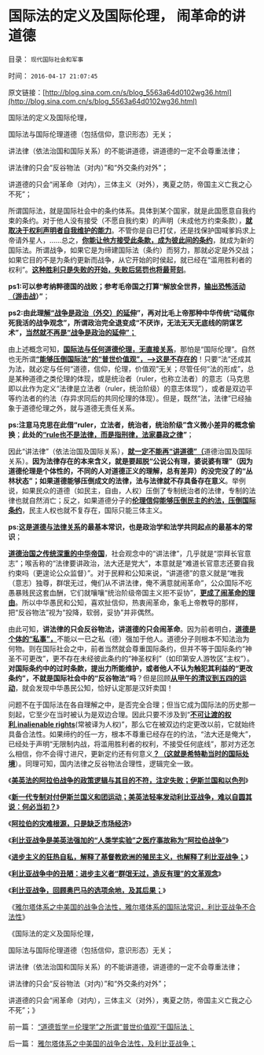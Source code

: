 # 国际法的定义及国际伦理， 闹革命的讲道德

目录： `现代国际社会和军事` 

时间： `2016-04-17 21:07:45` 

原文链接：[http://blog.sina.com.cn/s/blog_5563a64d0102wg36.html](http://blog.sina.com.cn/s/blog_5563a64d0102wg36.html)

国际法的定义及国际伦理，

国际法与国际伦理道德（包括信仰，意识形态）无关；

讲法律（依法治国和国际关系）的不能讲道德，讲道德的一定不会尊重法律；

讲法律的只会“反谷物法（对内）”和“外交条约对外”；

讲道德的只会“闹革命（对内），三体主义（对外），夷夏之防，帝国主义亡我之心不死”；

所谓国际法，就是国际社会中的条约体系。具体到某个国家，就是此国愿意自我约束的条约。对于他人没有接受（不愿自我约束）的声明（未成他方约束条款），[**就取决于权利声明者自我维护的能力**](../../../2010/7/31/诚信的价值的核心就是契约的成本.md)。不管你是自已打仗，还是找保护国喊爹妈求上帝请外星人，……总之，[**你能让他方接受此条款，成为彼此间的条约**](../../../2009/12/1/“三光政策”曾是国际法内的战争行为.md)，就成为新的国际法。所谓战争，如果它是为缔建国际法（条约）而努力，那就必定是外交战；如果它目的不是为条约更新而战争，从它开始的时侯起，就已经在“滥用胜利者的权利”。[**这种胜利只是失败的开始，失败后惩罚也将最苛刻**](../../../2012/12/7/社会进化论淘汰了弱者希特勒和日本军国主义.md)。

**ps1:可以参考纳粹德国的战败；参考毛帝国之打算“解放全世界，[**输出恐怖活动（游击战**](../../../2013/4/8/战争是有限的，革命是有限的，还有乔良老师的《超限战》.md)）”**；

**ps2:由此理[**解“战争是政治（外交）的延伸**](../../../2009/2/1/国家兴亡，与军事无关.md)”，再对比毛上帝那种中华传统“动辄你死我活的战争观念”，所谓政治完全退变成“不厌诈，无法无天无底线的阴谋艺术”，[**当然就不再是“战争是政治的延伸”；**](../../../2009/12/15/专打不必要的战争的愤青文化.md)**

由上述概念可知，[**国际法与任何道德伦理，无直接关系**](../../../2009/11/30/不懂国际法和战争法则，让中国吃尽苦头.md)，那怕是“国际伦理”。自然也无所谓[**“能够压倒国际法”的“普世价值观”，——>这是不存在的**](../../../2011/4/2/国际法不相信眼泪，主权无弱者.md)！只要“法”还成其为法，就必定与任何“道德，信仰，伦理，价值观”无关；尽管任何“法的形成”，总是某种道德之类伦理的体现，或是统治者（ruler，也称立法者）的意志（马克思即以此作为定义“法律是立法者（ruler，统治阶级）的意志体现”），或者是双边平等约法者的约法（存异求同后的共同伦理的体现）。但是，既然“法，法律”已经抽象于道德伦理之外，就与道德无责任关系。

**ps:注意马克思在此借“ruler，立法者，统治者，统治阶级”含义微小差异的概念偷换**；**此处的[**“rule也不是法律，而是指刑律，法家暴政之律**](../../../2013/7/15/法治社会根本没有“违法”概念.md)”**；

因此“讲法律”（依法治国及国际关系），[**就一定不能再“讲道德”（**](../../../2010/6/23/“讲道德者”最缺德.md)道德治国及国际关系）。**因为法律存在的本来含义，就是要超脱“公说公有理，婆说婆有理”（因为道德伦理是个体性的，不同的人对道德正义的理解，总有差异）的没完没了的“丛林状态”；如果道德能够压倒成文的法律，法与法律就不存具备存在意义**。举例说，如果民众的道德（如民主，自由，人权）压倒了专制统治者的法律，专制的法律也就自然消亡；反之，如果道德分子的[**伦理信仰能够压倒民主的约法，压倒国际条约**](http://blog.sina.com.cn/s/blog_13cb95e6d0102vfyi.html)，民主人权也就不复存在，国际只能三体主义。

**ps:这是[**道德与法律关系**](../../../2015/6/12/法律不是道德的上层建筑，道德立法将激活通往极权之路；.md)的最基本常识，也是政治学和法学共同起点的最基本的常识**；

[**道德治国之传统深重的中华帝国**](../../../2012/12/5/中国文化缺乏国际常识，“我们都是希腊人！”.md)，社会观念中的“讲法律”，几乎就是“崇拜长官意志”；喉舌称的“法律要讲政治，法大还是党大”，本意就是“难道长官意志还要自我约束吗（更遑论公众监督）”。对于民粹和公知来说，“讲道德”的意义就是“唯我（意志）独尊，群氓无过，俺们从不讲法律，俺不满意就闹革命”，公众国际不吃愚暴贱民这套血酬，它们就嚷嚷“统治阶级帝国主义拒不妥协”，[**更成了闹革命的理由**](../../../2012/6/13/革命终归是无效的折腾，公有制社会人人闹革命.md)。所以中华愚民和公知，喜欢扯信仰，热衷闹革命，象毛上帝教导的那样，把“反谷物法”视为“投降，软弱，妥协”并非偶然。

由此可知，**讲法律的只会反谷物法，讲道德的只会闹革命**。因为前者明白，[**道德是个体的“私事”，**](../../../2013/8/26/法学不容道德，道德理据意味着“理屈词穷”.md)不能以一已之私（德）强加于他人。道德分子则根本不知法治为何物。则在国际社会之中，前者当然就会尊重国际条约，但并不等于国际条约“神圣不可更改”，更不存在未经彼此条约的“神圣权利”（如印第安人游牧区“主权”）。**对国际条约中的过时条款，提出力所能维护，或者他人不认为触犯其利益的“更改条约”，不就是国际社会中的“反谷物法”吗**？但是回顾[**从甲午的清议到五四的运动**](../../../2013/7/19/咱国公知“五四革命思想”的不完全进化.md)，就会发现中华愚民公知，恰好认定那是汉奸卖国！

问题不在于国际法在各自理解之中，是否完全合理；但当它成为国际法的历史那一刻起，它至少在当时被认为是双边合理。因此只要不涉及到“[**不可让渡的权利,inalienable
rights**](../../../2013/8/25/“inalienable，不可让渡的权力”的“敌对意识形态”.md)(常被译为人权)”，那么它在被双边约定更改以前，它就始终具备合法性。如果缔约的任一方，根本不尊重已经存在的约法，“法大还是俺大”，已经处于声明“无限制内战，将滥用胜利者的权利，不接受任何底线”，那对方还怎么相信，你不会得寸进尺，更新定约还有何意义[**？（这就是希特勒当时的国际处境**](../../../2009/12/1/战争暴行的“忘性”和“记性”.md)）。同理可知，国内法律之反谷物法合理性，逻辑完全一致。

《[**美英法的阿拉伯战争的政策逻辑与其目的不符，注定失败；伊斯兰国和以色列**](../../../2016/2/26/美英法，以色列和伊斯兰国，谁聪明？谁正确，谁错误？.md)》

《[**新一代专制对付伊斯兰国义和团运动；美英法轻率发动利比亚战争，难以自圆其说：何必当初？**](../../../2016/2/26/美英法轻率发动利比亚战争，难以自圆其说：何必当初？.md)》

《[**阿拉伯的灾难根源，只是缺乏市场经济**](../../../2016/2/28/阿拉伯的灾难根源，只是缺乏市场经济；.md)》

《[**利比亚战争是美英法强加的“人类学实验”之医疗事故称为“阿拉伯战争”**](../../../2016/4/12/利比亚战争是被强加的“人类学实验”.md)》

《[**进步主义的狂热自私，解释了基督教欧洲的殖民主义，也解释了利比亚战争；**](../../../2016/4/13/利比亚战争提醒中国，欧美进步主义左棍的军事威胁；.md)》

《[**利比亚战争中的丑陋：进步主义者“群氓无过，造反有理”的文革观念**](../../../2016/4/14/利比亚战争：文革恶习！岂止在中华？.md)》

《[**利比亚战争，回顾奥巴马的选项余地，及其后果；**](../../../2016/4/15/利比亚战争，回顾奥巴马的选项余地及逻辑后果；.md)》

《[雅尔塔体系之中美国的战争合法性，雅尔塔体系的国际法常识，利比亚战争不合法性](../../../2016/4/16/雅尔塔体系之中美国的战争合法性，及利比亚战争；.md)》

《国际法的定义及国际伦理，

国际法与国际伦理道德（包括信仰，意识形态）无关；

讲法律（依法治国和国际关系）的不能讲道德，讲道德的一定不会尊重法律；

讲法律的只会“反谷物法（对内）”和“外交条约对外”；

讲道德的只会“闹革命（对内），三体主义（对外），夷夏之防，帝国主义亡我之心不死”；》

前一篇： [“道德哲学＝伦理学”之所谓“普世价值观”于国际法；](../../../2016/4/18/“道德哲学＝伦理学”之所谓“普世价值观”于国际法；.md)

后一篇： [雅尔塔体系之中美国的战争合法性，及利比亚战争；](../../../2016/4/16/雅尔塔体系之中美国的战争合法性，及利比亚战争；.md)

